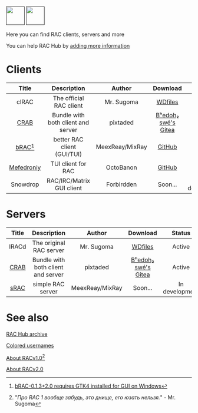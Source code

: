 [<img src="https://github.com/user-attachments/assets/f2be5caa-6246-4a6a-9bee-2b53086f9afb" height="50">]() [<img src="https://github.com/user-attachments/assets/4d35191d-1dbc-4391-a761-6ae7f76ba7af" height="50">]() 

Here you can find RAC clients, servers and more 

You can help RAC Hub by [adding more information](https://github.com/Forbirdden/rachub/pulls)

# Clients

| Title        | Description | Author        | Download     | Status     | Lang | RAC   |   
|    :----:    |    :----:   |    :----:     |  :----:  |  :----:    |  :----:    | :----:    |
| clRAC | The official RAC client | Mr. Sugoma | [WDfiles](https://wdfiles.ru/29VT5) | Active | C | v2 |
| [CRAB](https://gitea.bedohswe.eu.org/pixtaded/crab) | Bundle with both client and server | pixtaded | [Bʰedoh₂ swé's Gitea](https://gitea.bedohswe.eu.org/pixtaded/crab/releases) | Active | Java | v1, v1.99.2 |
| [bRAC](https://github.com/MeexReay/bRAC)[^1] | better RAC client (GUI/TUI) | MeexReay/MixRay | [GitHub](https://github.com/MeexReay/bRAC/releases) | Active | Rust | v1.99.x, v2.x |
| [Mefedroniy](https://github.com/OctoBanon-Main/mefedroniy-client) | TUI client for RAC | OctoBanon | [GitHub](https://github.com/OctoBanon-Main/mefedroniy-client/releases) | Active | Rust | 1.99.2 |
| Snowdrop | RAC/IRC/Matrix GUI client | Forbirdden | Soon... | In development | JavaScript | v1.99, v2 |

[^1]: [bRAC-0.1.3+2.0 requires GTK4 installed for GUI on Windows](https://github.com/MeexReay/bRAC/releases/tag/0.1.3%2B2.0#user-content-window-gui-install)

# Servers

| Title        | Description | Author        | Download     | Status     | Lang     | RAC   |
|    :----:    |    :----:   |    :----:     |  :----:  |  :----:    |  :----:    | :----:    |
| lRACd | The original RAC server | Mr. Sugoma | [WDfiles](https://wdfiles.ru/29VT4) | Active | C | v2 |
| [CRAB](https://gitea.bedohswe.eu.org/pixtaded/crab) | Bundle with both client and server | pixtaded | [Bʰedoh₂ swé's Gitea](https://gitea.bedohswe.eu.org/pixtaded/crab/releases) | Active | Java | v1, v1.99.2 |
| [sRAC](https://github.com/MeexReay/sRAC) | simple RAC server | MeexReay/MixRay | Soon... | In development | Rust | v2.0 |

# See also
[RAC Hub archive](https://github.com/Forbirdden/RAC-Hub/blob/main/ARCHIVE.md)

[Colored usernames](https://github.com/MeexReay/bRAC/blob/main/docs/message_formats.md)

[About RACv1.0](https://bedohswe.eu.org/text/rac/protocol.md.html)[^3]

[^3]: "_Про RAC 1 вообще забудь, это днище, его юзать нельзя._" - Mr. Sugoma

[About RACv2.0](https://gitea.bedohswe.eu.org/pixtaded/crab#rac-protocol)
